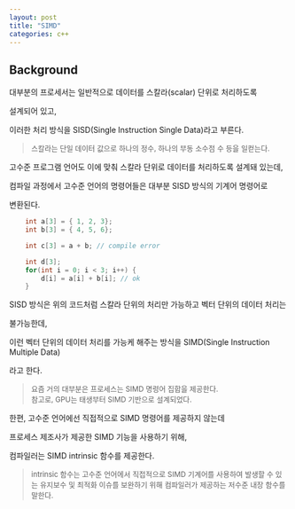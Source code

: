 ```yaml
---
layout: post
title: "SIMD"
categories: c++
---
```


## Background

<!-- begin_excerpt -->

대부분의 프로세서는 일반적으로 데이터를 스칼라(scalar) 단위로 처리하도록 

설계되어 있고,

<!-- end_excerpt -->

이러한 처리 방식을 SISD(Single Instruction Single Data)라고 부른다.

> <font size="2"> 
> 스칼라는 단일 데이터 값으로 하나의 정수, 하나의 부동 소수점 수 등을 일컫는다.
> </font>

고수준 프로그램 언어도 이에 맞춰 스칼라 단위로 데이터를 처리하도록 설계돼 있는데, 

컴파일 과정에서 고수준 언어의 명령어들은 대부분 SISD 방식의 기계어 명령어로

변환된다.

```c++
    int a[3] = { 1, 2, 3};
    int b[3] = { 4, 5, 6};

    int c[3] = a + b; // compile error

    int d[3];
    for(int i = 0; i < 3; i++) {
        d[i] = a[i] + b[i]; // ok
    }
```

SISD 방식은 위의 코드처럼 스칼라 단위의 처리만 가능하고 벡터 단위의 데이터 처리는 

불가능한데, 

이런 벡터 단위의 데이터 처리를 가능케 해주는 방식을 SIMD(Single Instruction Multiple Data) 

라고 한다.

> <font size="2"> 
> 요즘 거의 대부분은 프로세스는 SIMD 명령어 집합을 제공한다. <br>
> 참고로, GPU는 태생부터 SIMD 기반으로 설계되었다.
> </font>

한편, 고수준 언어에선 직접적으로 SIMD 명령어를 제공하지 않는데

프로세스 제조사가 제공한 SIMD 기능을 사용하기 위해,

컴파일러는 SIMD intrinsic 함수를 제공한다.

> <font size="2"> 
> intrinsic 함수는 고수준 언어에서 직접적으로 SIMD 기계어를 사용하여 발생할 수 있는
> 유지보수 및 최적화 이슈를 보완하기 위해 컴파일러가 제공하는 저수준 내장 함수를 말한다.
> </font>














